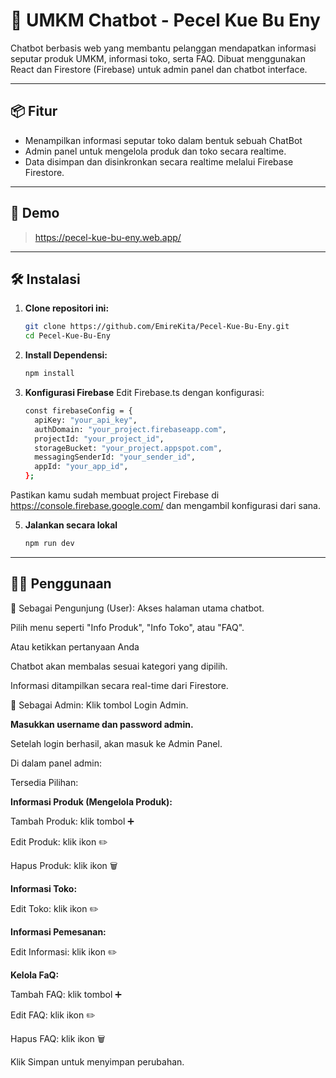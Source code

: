 # 🤖 UMKM Chatbot - Pecel Kue Bu Eny

Chatbot berbasis web yang membantu pelanggan mendapatkan informasi seputar produk UMKM, informasi toko, serta FAQ. Dibuat menggunakan React dan Firestore (Firebase) untuk admin panel dan chatbot interface.

---

## 📦 Fitur
- Menampilkan informasi seputar toko dalam bentuk sebuah ChatBot
- Admin panel untuk mengelola produk dan toko secara realtime.
- Data disimpan dan disinkronkan secara realtime melalui Firebase Firestore.

---

## 🚀 Demo
> https://pecel-kue-bu-eny.web.app/

---

## 🛠️ Instalasi

1. **Clone repositori ini:**
   ```bash
   git clone https://github.com/EmireKita/Pecel-Kue-Bu-Eny.git
   cd Pecel-Kue-Bu-Eny
2. **Install Dependensi:**
   ```bash
   npm install
3. **Konfigurasi Firebase**
   Edit Firebase.ts dengan konfigurasi:
      ```bash
      const firebaseConfig = {
        apiKey: "your_api_key",
        authDomain: "your_project.firebaseapp.com",
        projectId: "your_project_id",
        storageBucket: "your_project.appspot.com",
        messagingSenderId: "your_sender_id",
        appId: "your_app_id",
      };
Pastikan kamu sudah membuat project Firebase di https://console.firebase.google.com/ dan mengambil konfigurasi dari sana.

5. **Jalankan secara lokal**
   ```bash
   npm run dev

---

## 🧑‍💻 Penggunaan
👤 Sebagai Pengunjung (User):
Akses halaman utama chatbot.

Pilih menu seperti "Info Produk", "Info Toko", atau "FAQ".

Atau ketikkan pertanyaan Anda

Chatbot akan membalas sesuai kategori yang dipilih.

Informasi ditampilkan secara real-time dari Firestore.



🔐 Sebagai Admin:
Klik tombol Login Admin.

**Masukkan username dan password admin.**

Setelah login berhasil, akan masuk ke Admin Panel.

Di dalam panel admin:

Tersedia Pilihan: 

**Informasi Produk (Mengelola Produk):**

Tambah Produk: klik tombol ➕

Edit Produk: klik ikon ✏️

Hapus Produk: klik ikon 🗑️

**Informasi Toko:**

Edit Toko: klik ikon ✏️

**Informasi Pemesanan:**

Edit Informasi: klik ikon ✏️

**Kelola FaQ:**

Tambah FAQ: klik tombol ➕

Edit FAQ: klik ikon ✏️

Hapus FAQ: klik ikon 🗑️

Klik Simpan untuk menyimpan perubahan.
